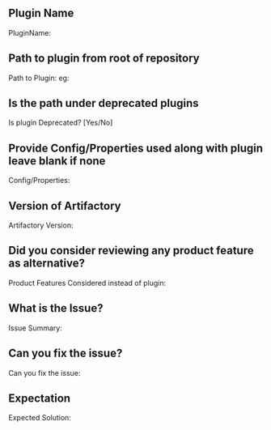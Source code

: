 ## Plugin Name
PluginName:

## Path to plugin from root of repository
Path to Plugin: eg: 

## Is the path under deprecated plugins
Is plugin Deprecated? [Yes/No]

## Provide Config/Properties used along with plugin leave blank if none
Config/Properties:

## Version of Artifactory
Artifactory Version:

## Did you consider reviewing any product feature as alternative?
Product Features Considered instead of plugin:

## What is the Issue?
Issue Summary:

## Can you fix the issue?
Can you fix the issue:

## Expectation
Expected Solution: